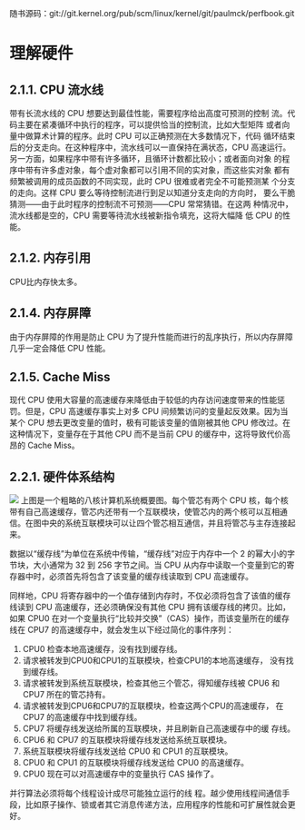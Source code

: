 随书源码：git://git.kernel.org/pub/scm/linux/kernel/git/paulmck/perfbook.git

# 理解硬件
## 2.1.1. CPU 流水线
带有长流水线的 CPU 想要达到最佳性能，需要程序给出高度可预测的控制
流。代码主要在紧凑循环中执行的程序，可以提供恰当的控制流，比如大型矩阵
或者向量中做算术计算的程序。此时 CPU 可以正确预测在大多数情况下，代码
循环结束后的分支走向。在这种程序中，流水线可以一直保持在满状态，CPU
高速运行。
另一方面，如果程序中带有许多循环，且循环计数都比较小；或者面向对象
的程序中带有许多虚对象，每个虚对象都可以引用不同的实对象，而这些实对象
都有频繁被调用的成员函数的不同实现，此时 CPU 很难或者完全不可能预测某
个分支的走向。这样 CPU 要么等待控制流进行到足以知道分支走向的方向时，
要么干脆猜测——由于此时程序的控制流不可预测——CPU 常常猜错。在这两
种情况中，流水线都是空的，CPU 需要等待流水线被新指令填充，这将大幅降
低 CPU 的性能。

## 2.1.2. 内存引用
CPU比内存快太多。


## 2.1.4. 内存屏障
由于内存屏障的作用是防止 CPU 为了提升性能而进行的乱序执行，所以内存屏障几乎一定会降低 CPU 性能。

## 2.1.5. Cache Miss
现代 CPU 使用大容量的高速缓存来降低由于较低的内存访问速度带来的性能惩罚。但是，CPU 高速缓存事实上对多 CPU 间频繁访问的变量起反效果。因为当某个 CPU 想去更改变量的值时，极有可能该变量的值刚被其他 CPU 修改过。在这种情况下，变量存在于其他 CPU 而不是当前 CPU 的缓存中，这将导致代价高昂的 Cache Miss。


## 2.2.1. 硬件体系结构
![](http://opkk27k9n.bkt.clouddn.com/17-7-10/31081797.jpg)
上图是一个粗略的八核计算机系统概要图。每个管芯有两个 CPU 核，每个核带有自己高速缓存，管芯内还带有一个互联模块，使管芯内的两个核可以互相通信。在图中央的系统互联模块可以让四个管芯相互通信，并且将管芯与主存连接起来。

数据以“缓存线”为单位在系统中传输，“缓存线”对应于内存中一个 2 的幂大小的字节块，大小通常为 32 到 256 字节之间。当 CPU 从内存中读取一个变量到它的寄存器中时，必须首先将包含了该变量的缓存线读取到 CPU 高速缓存。

同样地，CPU 将寄存器中的一个值存储到内存时，不仅必须将包含了该值的缓存线读到 CPU 高速缓存，还必须确保没有其他 CPU 拥有该缓存线的拷贝。比如，如果 CPU0 在对一个变量执行“比较并交换”（CAS）操作，而该变量所在的缓存线在 CPU7 的高速缓存中，就会发生以下经过简化的事件序列：

1. CPU0 检查本地高速缓存，没有找到缓存线。
2. 请求被转发到CPU0和CPU1的互联模块，检查CPU1的本地高速缓存，
没有找到缓存线。
3. 请求被转发到系统互联模块，检查其他三个管芯，得知缓存线被 CPU6
和 CPU7 所在的管芯持有。
4. 请求被转发到CPU6和CPU7的互联模块，检查这两个CPU的高速缓存，
在 CPU7 的高速缓存中找到缓存线。
5. CPU7 将缓存线发送给所属的互联模块，并且刷新自己高速缓存中的缓
存线。
6. CPU6 和 CPU7 的互联模块将缓存线发送给系统互联模块。
7. 系统互联模块将缓存线发送给 CPU0 和 CPU1 的互联模块。
8. CPU0 和 CPU1 的互联模块将缓存线发送给 CPU0 的高速缓存。
9. CPU0 现在可以对高速缓存中的变量执行 CAS 操作了。

并行算法必须将每个线程设计成尽可能独立运行的线
程。越少使用线程间通信手段，比如原子操作、锁或者其它消息传递方法，应用程序的性能和可扩展性就会更好。